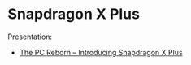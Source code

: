 # Snapdragon X Plus
Presentation:
- [The PC Reborn – Introducing Snapdragon X Plus](https://youtu.be/5poVsIeq3TM)
